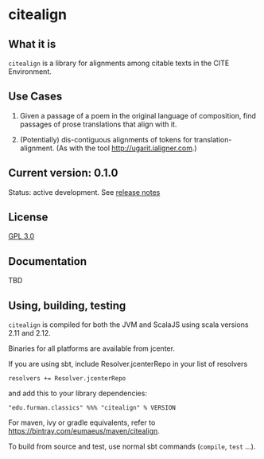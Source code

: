 # citealign

## What it is

`citealign` is a library for alignments among citable texts in the CITE Environment.

## Use Cases

1. Given a passage of a poem in the original language of composition, find passages of prose translations that align with it.

1. (Potentially) dis-contiguous alignments of tokens for translation-alignment. (As with the tool http://ugarit.ialigner.com.)

## Current version: 0.1.0

Status: active development.  See [release notes](releases.md)

## License

[GPL 3.0](https://opensource.org/licenses/gpl-3.0.html)


## Documentation

TBD

## Using, building, testing

`citealign` is compiled for both the JVM and ScalaJS using scala versions 2.11 and 2.12.  

Binaries for all platforms are available from jcenter.

If you are using sbt, include Resolver.jcenterRepo in your list of resolvers

    resolvers += Resolver.jcenterRepo

and add this to your library dependencies:

    "edu.furman.classics" %%% "citealign" % VERSION

For maven, ivy or gradle equivalents, refer to https://bintray.com/eumaeus/maven/citealign.

To build from source and test, use normal sbt commands (`compile`, `test` ...).
